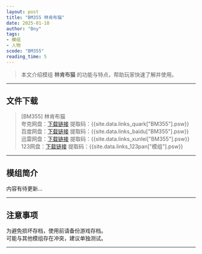 ```yaml
---
layout: post
title: "BM355 林肯布猫"
date: 2025-01-10
author: "Bny"
tags: 
- 模组
- 人物
scode: "BM355"
reading_time: 5
---
```


> 本文介绍模组 **林肯布猫** 的功能与特点，帮助玩家快速了解并使用。

---

## 文件下载

> [BM355] 林肯布猫  
夸克网盘：[下载链接]({{site.data.links_quark["BM355"].url}}) 提取码：{{site.data.links_quark["BM355"].psw}}  
百度网盘：[下载链接]({{site.data.links_baidu["BM355"].url}}) 提取码：{{site.data.links_baidu["BM355"].psw}}  
迅雷网盘：[下载链接]({{site.data.links_xunlei["BM355"].url}}) 提取码：{{site.data.links_xunlei["BM355"].psw}}  
123网盘：[下载链接]({{site.data.links_123pan["模组"].url}}) 提取码：{{site.data.links_123pan["模组"].psw}}  

---

## 模组简介

>  
内容有待更新...  

---

## 注意事项

>  
为避免损坏存档，使用前请备份游戏存档。  
可能与其他模组存在冲突，建议单独测试。  

---

